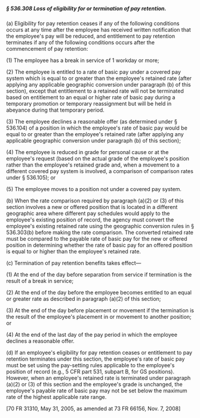 ##### § 536.308 Loss of eligibility for or termination of pay retention. #####

(a) Eligibility for pay retention ceases if any of the following conditions occurs at any time after the employee has received written notification that the employee's pay will be reduced, and entitlement to pay retention terminates if any of the following conditions occurs after the commencement of pay retention:

(1) The employee has a break in service of 1 workday or more;

(2) The employee is entitled to a rate of basic pay under a covered pay system which is equal to or greater than the employee's retained rate (after applying any applicable geographic conversion under paragraph (b) of this section), except that entitlement to a retained rate will not be terminated based on entitlement to an equal or higher rate of basic pay during a temporary promotion or temporary reassignment but will be held in abeyance during that temporary period.

(3) The employee declines a reasonable offer (as determined under § 536.104) of a position in which the employee's rate of basic pay would be equal to or greater than the employee's retained rate (after applying any applicable geographic conversion under paragraph (b) of this section);

(4) The employee is reduced in grade for personal cause or at the employee's request (based on the actual grade of the employee's position rather than the employee's retained grade and, when a movement to a different covered pay system is involved, a comparison of comparison rates under § 536.105); or

(5) The employee moves to a position not under a covered pay system.

(b) When the rate comparison required by paragraph (a)(2) or (3) of this section involves a new or offered position that is located in a different geographic area where different pay schedules would apply to the employee's existing position of record, the agency must convert the employee's existing retained rate using the geographic conversion rules in § 536.303(b) before making the rate comparison. The converted retained rate must be compared to the payable rate of basic pay for the new or offered position in determining whether the rate of basic pay for an offered position is equal to or higher than the employee's retained rate.

(c) Termination of pay retention benefits takes effect—

(1) At the end of the day before separation from service if termination is the result of a break in service;

(2) At the end of the day before the employee becomes entitled to an equal or greater rate as described in paragraph (a)(2) of this section;

(3) At the end of the day before placement or movement if the termination is the result of the employee's placement in or movement to another position; or

(4) At the end of the last day of the pay period in which the employee declines a reasonable offer.

(d) If an employee's eligibility for pay retention ceases or entitlement to pay retention terminates under this section, the employee's rate of basic pay must be set using the pay-setting rules applicable to the employee's position of record (e.g., 5 CFR part 531, subpart B, for GS positions). However, when an employee's retained rate is terminated under paragraph (a)(2) or (3) of this section and the employee's grade is unchanged, the employee's payable rate of basic pay may not be set below the maximum rate of the highest applicable rate range.

[70 FR 31310, May 31, 2005, as amended at 73 FR 66156, Nov. 7, 2008]